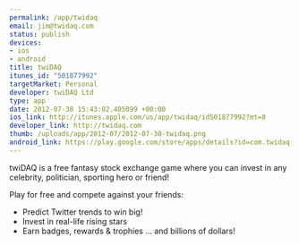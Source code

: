 ```yaml
--- 
permalink: /app/twidaq
email: jim@twidaq.com
status: publish
devices: 
- ios
- android
title: twiDAQ
itunes_id: "501877992"
targetMarket: Personal
developer: twiDAQ Ltd
type: app
date: 2012-07-30 15:43:02.405099 +00:00
ios_link: http://itunes.apple.com/us/app/twidaq/id501877992?mt=8
developer_link: http://twidaq.com
thumb: /uploads/app/2012-07/2012-07-30-twidaq.png
android_link: https://play.google.com/store/apps/details?id=com.twidaq.pglite
---
```


twiDAQ is a free fantasy stock exchange game where you can invest in any celebrity, politician, sporting hero or friend!

Play for free and compete against your friends:
- Predict Twitter trends to win big!
- Invest in real-life rising stars
- Earn badges, rewards & trophies
… and billions of dollars!
